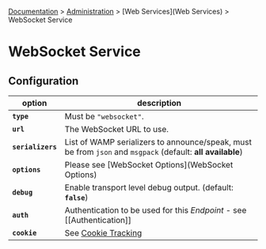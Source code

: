[Documentation](.) > [Administration](Administration) > [Web Services](Web Services) > WebSocket Service

# WebSocket Service

## Configuration

option | description
---|---
**`type`** | Must be `"websocket"`.
**`url`** | The WebSocket URL to use.
**`serializers`** | List of WAMP serializers to announce/speak, must be from `json` and `msgpack` (default: **all available**)
**`options`** | Please see [WebSocket Options](WebSocket Options)
**`debug`** | Enable transport level debug output. (default: **`false`**)
**`auth`** | Authentication to be used for this *Endpoint* - see [[Authentication]]
**`cookie`** | See [Cookie Tracking](Cookie-Tracking)
